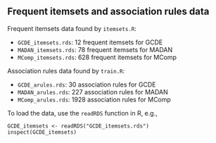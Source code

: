 ## Frequent itemsets and association rules data

Frequent itemsets data found by `itemsets.R`:

- `GCDE_itemsets.rds`: 12 frequent itemsets for GCDE
- `MADAN_itemsets.rds`: 78 frequent itemsets for MADAN
- `MComp_itemsets.rds`: 628 frequent itemsets for MComp

Association rules data found by `train.R`:

- `GCDE_arules.rds`: 30 association rules for GCDE
- `MADAN_arules.rds`: 227 association rules for MADAN
- `MComp_arules.rds`: 1928 association rules for MComp

To load the data, use the `readRDS` function in R, e.g.,

```console
GCDE_itemsets <- readRDS("GCDE_itemsets.rds")
inspect(GCDE_itemsets)
```
